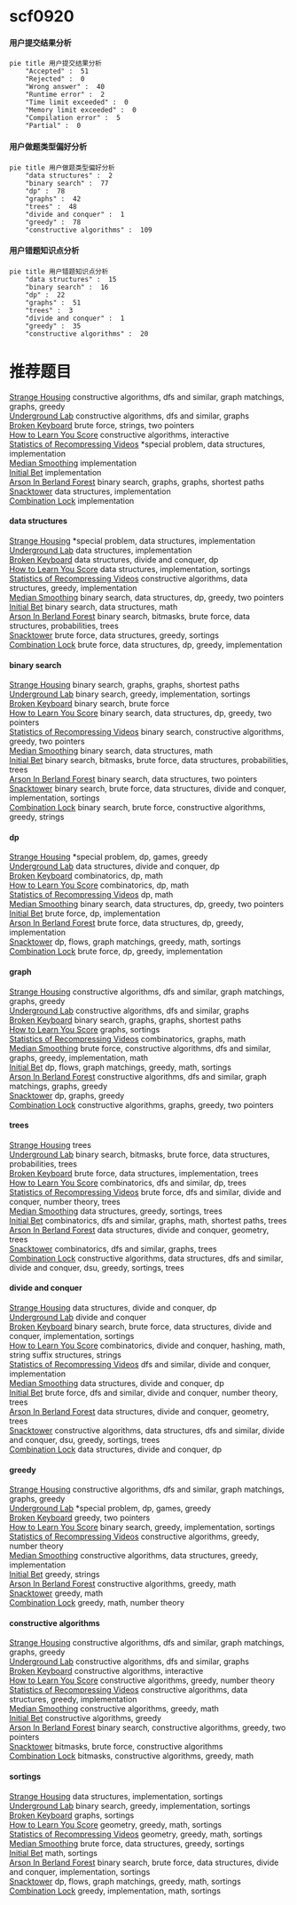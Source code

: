 # scf0920
<!-- tabs:start -->
#### **用户提交结果分析**

```mermaid
pie title 用户提交结果分析
    "Accepted" :  51
    "Rejected" :  0
    "Wrong answer" :  40
    "Runtime error" :  2
    "Time limit exceeded" :  0
    "Memory limit exceeded" :  0
    "Compilation error" :  5
    "Partial" :  0
```
#### **用户做题类型偏好分析**

```mermaid
pie title 用户做题类型偏好分析
    "data structures" :  2
    "binary search" :  77
    "dp" :  78
    "graphs" :  42
    "trees" :  48
    "divide and conquer" :  1
    "greedy" :  78
    "constructive algorithms" :  109
```
#### **用户错题知识点分析**

```mermaid
pie title 用户错题知识点分析
    "data structures" :  15
    "binary search" :  16
    "dp" :  22
    "graphs" :  51
    "trees" :  3
    "divide and conquer" :  1
    "greedy" :  35
    "constructive algorithms" :  20
```
<!-- tabs:end -->
# 推荐题目
[Strange Housing](http://codeforces.com/problemset/problem/1470/D)		constructive algorithms,
                        dfs and similar,
                        graph matchings,
                        graphs,
                        greedy		  
[Underground Lab](https://codeforces.com/contest/781/problem/C)		constructive algorithms,
                        dfs and similar,
                        graphs		  
[Broken Keyboard](http://codeforces.com/problemset/problem/1251/A)		brute force,
                        strings,
                        two pointers		  
[How to Learn You Score](http://codeforces.com/problemset/problem/1090/F)		constructive algorithms,
                        interactive		  
[Statistics of Recompressing Videos](http://codeforces.com/problemset/problem/523/D)		*special problem,
                        data structures,
                        implementation		  
[Median Smoothing](https://codeforces.com/contest/591/problem/C)		implementation		  
[Initial Bet](http://codeforces.com/problemset/problem/478/A)		implementation		  
[Arson In Berland Forest](https://codeforces.com/contest/1261/problem/C)		binary search,
                        graphs,
                        graphs,
                        shortest paths		  
[Snacktower](http://codeforces.com/problemset/problem/767/A)		data structures,
                        implementation		  
[Combination Lock](http://codeforces.com/problemset/problem/540/A)		implementation		  
<!-- tabs:start -->
#### **data structures**
[Strange Housing](http://codeforces.com/problemset/problem/523/D)		*special problem,
                        data structures,
                        implementation		  
[Underground Lab](http://codeforces.com/problemset/problem/767/A)		data structures,
                        implementation		  
[Broken Keyboard](http://codeforces.com/problemset/problem/321/E)		data structures,
                        divide and conquer,
                        dp		  
[How to Learn You Score](https://codeforces.com/contest/860/problem/B)		data structures,
                        implementation,
                        sortings		  
[Statistics of Recompressing Videos](http://codeforces.com/problemset/problem/1399/D)		constructive algorithms,
                        data structures,
                        greedy,
                        implementation		  
[Median Smoothing](http://codeforces.com/problemset/problem/1492/C)		binary search,
                        data structures,
                        dp,
                        greedy,
                        two pointers		  
[Initial Bet](http://codeforces.com/problemset/problem/1490/G)		binary search,
                        data structures,
                        math		  
[Arson In Berland Forest](http://codeforces.com/problemset/problem/1479/D)		binary search,
                        bitmasks,
                        brute force,
                        data structures,
                        probabilities,
                        trees		  
[Snacktower](http://codeforces.com/problemset/problem/1497/A)		brute force,
                        data structures,
                        greedy,
                        sortings		  
[Combination Lock](http://codeforces.com/problemset/problem/1491/C)		brute force,
                        data structures,
                        dp,
                        greedy,
                        implementation		  
#### **binary search**
[Strange Housing](https://codeforces.com/contest/1261/problem/C)		binary search,
                        graphs,
                        graphs,
                        shortest paths		  
[Underground Lab](http://codeforces.com/problemset/problem/1335/C)		binary search,
                        greedy,
                        implementation,
                        sortings		  
[Broken Keyboard](http://codeforces.com/problemset/problem/380/A)		binary search,
                        brute force		  
[How to Learn You Score](http://codeforces.com/problemset/problem/1492/C)		binary search,
                        data structures,
                        dp,
                        greedy,
                        two pointers		  
[Statistics of Recompressing Videos](http://codeforces.com/problemset/problem/1463/D)		binary search,
                        constructive algorithms,
                        greedy,
                        two pointers		  
[Median Smoothing](http://codeforces.com/problemset/problem/1490/G)		binary search,
                        data structures,
                        math		  
[Initial Bet](http://codeforces.com/problemset/problem/1479/D)		binary search,
                        bitmasks,
                        brute force,
                        data structures,
                        probabilities,
                        trees		  
[Arson In Berland Forest](http://codeforces.com/problemset/problem/1436/E)		binary search,
                        data structures,
                        two pointers		  
[Snacktower](http://codeforces.com/problemset/problem/1461/D)		binary search,
                        brute force,
                        data structures,
                        divide and conquer,
                        implementation,
                        sortings		  
[Combination Lock](http://codeforces.com/problemset/problem/1493/C)		binary search,
                        brute force,
                        constructive algorithms,
                        greedy,
                        strings		  
#### **dp**
[Strange Housing](http://codeforces.com/problemset/problem/1431/G)		*special problem,
                        dp,
                        games,
                        greedy		  
[Underground Lab](http://codeforces.com/problemset/problem/321/E)		data structures,
                        divide and conquer,
                        dp		  
[Broken Keyboard](http://codeforces.com/problemset/problem/1105/C)		combinatorics,
                        dp,
                        math		  
[How to Learn You Score](http://codeforces.com/problemset/problem/1081/C)		combinatorics,
                        dp,
                        math		  
[Statistics of Recompressing Videos](http://codeforces.com/problemset/problem/1459/B)		dp,
                        math		  
[Median Smoothing](http://codeforces.com/problemset/problem/1492/C)		binary search,
                        data structures,
                        dp,
                        greedy,
                        two pointers		  
[Initial Bet](https://codeforces.com/contest/1457/problem/C)		brute force,
                        dp,
                        implementation		  
[Arson In Berland Forest](http://codeforces.com/problemset/problem/1491/C)		brute force,
                        data structures,
                        dp,
                        greedy,
                        implementation		  
[Snacktower](http://codeforces.com/problemset/problem/1437/C)		dp,
                        flows,
                        graph matchings,
                        greedy,
                        math,
                        sortings		  
[Combination Lock](http://codeforces.com/problemset/problem/1499/B)		brute force,
                        dp,
                        greedy,
                        implementation		  
#### **graph**
[Strange Housing](http://codeforces.com/problemset/problem/1470/D)		constructive algorithms,
                        dfs and similar,
                        graph matchings,
                        graphs,
                        greedy		  
[Underground Lab](https://codeforces.com/contest/781/problem/C)		constructive algorithms,
                        dfs and similar,
                        graphs		  
[Broken Keyboard](https://codeforces.com/contest/1261/problem/C)		binary search,
                        graphs,
                        graphs,
                        shortest paths		  
[How to Learn You Score](http://codeforces.com/problemset/problem/243/B)		graphs,
                        sortings		  
[Statistics of Recompressing Videos](http://codeforces.com/problemset/problem/1475/C)		combinatorics,
                        graphs,
                        math		  
[Median Smoothing](http://codeforces.com/problemset/problem/1487/C)		brute force,
                        constructive algorithms,
                        dfs and similar,
                        graphs,
                        greedy,
                        implementation,
                        math		  
[Initial Bet](http://codeforces.com/problemset/problem/1437/C)		dp,
                        flows,
                        graph matchings,
                        greedy,
                        math,
                        sortings		  
[Arson In Berland Forest](http://codeforces.com/problemset/problem/1470/D)		constructive algorithms,
                        dfs and similar,
                        graph matchings,
                        graphs,
                        greedy		  
[Snacktower](http://codeforces.com/problemset/problem/1476/C)		dp,
                        graphs,
                        greedy		  
[Combination Lock](http://codeforces.com/problemset/problem/1304/D)		constructive algorithms,
                        graphs,
                        greedy,
                        two pointers		  
#### **trees**
[Strange Housing](http://codeforces.com/problemset/problem/1188/A1)		trees		  
[Underground Lab](http://codeforces.com/problemset/problem/1479/D)		binary search,
                        bitmasks,
                        brute force,
                        data structures,
                        probabilities,
                        trees		  
[Broken Keyboard](http://codeforces.com/problemset/problem/1511/C)		brute force,
                        data structures,
                        implementation,
                        trees		  
[How to Learn You Score](http://codeforces.com/problemset/problem/1499/F)		combinatorics,
                        dfs and similar,
                        dp,
                        trees		  
[Statistics of Recompressing Videos](http://codeforces.com/problemset/problem/1491/E)		brute force,
                        dfs and similar,
                        divide and conquer,
                        number theory,
                        trees		  
[Median Smoothing](http://codeforces.com/problemset/problem/1466/D)		data structures,
                        greedy,
                        sortings,
                        trees		  
[Initial Bet](http://codeforces.com/problemset/problem/1495/D)		combinatorics,
                        dfs and similar,
                        graphs,
                        math,
                        shortest paths,
                        trees		  
[Arson In Berland Forest](http://codeforces.com/problemset/problem/1303/G)		data structures,
                        divide and conquer,
                        geometry,
                        trees		  
[Snacktower](http://codeforces.com/problemset/problem/1454/E)		combinatorics,
                        dfs and similar,
                        graphs,
                        trees		  
[Combination Lock](http://codeforces.com/problemset/problem/1494/D)		constructive algorithms,
                        data structures,
                        dfs and similar,
                        divide and conquer,
                        dsu,
                        greedy,
                        sortings,
                        trees		  
#### **divide and conquer**
[Strange Housing](http://codeforces.com/problemset/problem/321/E)		data structures,
                        divide and conquer,
                        dp		  
[Underground Lab](http://codeforces.com/problemset/problem/1470/F)		divide and conquer		  
[Broken Keyboard](http://codeforces.com/problemset/problem/1461/D)		binary search,
                        brute force,
                        data structures,
                        divide and conquer,
                        implementation,
                        sortings		  
[How to Learn You Score](http://codeforces.com/problemset/problem/1466/G)		combinatorics,
                        divide and conquer,
                        hashing,
                        math,
                        string suffix structures,
                        strings		  
[Statistics of Recompressing Videos](http://codeforces.com/problemset/problem/1490/D)		dfs and similar,
                        divide and conquer,
                        implementation		  
[Median Smoothing](https://codeforces.com/contest/1483/problem/C)		data structures,
                        divide and conquer,
                        dp		  
[Initial Bet](http://codeforces.com/problemset/problem/1491/E)		brute force,
                        dfs and similar,
                        divide and conquer,
                        number theory,
                        trees		  
[Arson In Berland Forest](http://codeforces.com/problemset/problem/1303/G)		data structures,
                        divide and conquer,
                        geometry,
                        trees		  
[Snacktower](http://codeforces.com/problemset/problem/1494/D)		constructive algorithms,
                        data structures,
                        dfs and similar,
                        divide and conquer,
                        dsu,
                        greedy,
                        sortings,
                        trees		  
[Combination Lock](http://codeforces.com/problemset/problem/1482/E)		data structures,
                        divide and conquer,
                        dp		  
#### **greedy**
[Strange Housing](http://codeforces.com/problemset/problem/1470/D)		constructive algorithms,
                        dfs and similar,
                        graph matchings,
                        graphs,
                        greedy		  
[Underground Lab](http://codeforces.com/problemset/problem/1431/G)		*special problem,
                        dp,
                        games,
                        greedy		  
[Broken Keyboard](http://codeforces.com/problemset/problem/716/B)		greedy,
                        two pointers		  
[How to Learn You Score](http://codeforces.com/problemset/problem/1335/C)		binary search,
                        greedy,
                        implementation,
                        sortings		  
[Statistics of Recompressing Videos](http://codeforces.com/problemset/problem/582/A)		constructive algorithms,
                        greedy,
                        number theory		  
[Median Smoothing](http://codeforces.com/problemset/problem/1399/D)		constructive algorithms,
                        data structures,
                        greedy,
                        implementation		  
[Initial Bet](https://codeforces.com/contest/1489/problem/C)		greedy,
                        strings		  
[Arson In Berland Forest](http://codeforces.com/problemset/problem/1467/A)		constructive algorithms,
                        greedy,
                        math		  
[Snacktower](http://codeforces.com/problemset/problem/1417/A)		greedy,
                        math		  
[Combination Lock](http://codeforces.com/problemset/problem/1471/A)		greedy,
                        math,
                        number theory		  
#### **constructive algorithms**
[Strange Housing](http://codeforces.com/problemset/problem/1470/D)		constructive algorithms,
                        dfs and similar,
                        graph matchings,
                        graphs,
                        greedy		  
[Underground Lab](https://codeforces.com/contest/781/problem/C)		constructive algorithms,
                        dfs and similar,
                        graphs		  
[Broken Keyboard](http://codeforces.com/problemset/problem/1090/F)		constructive algorithms,
                        interactive		  
[How to Learn You Score](http://codeforces.com/problemset/problem/582/A)		constructive algorithms,
                        greedy,
                        number theory		  
[Statistics of Recompressing Videos](http://codeforces.com/problemset/problem/1399/D)		constructive algorithms,
                        data structures,
                        greedy,
                        implementation		  
[Median Smoothing](http://codeforces.com/problemset/problem/1467/A)		constructive algorithms,
                        greedy,
                        math		  
[Initial Bet](http://codeforces.com/problemset/problem/1493/A)		constructive algorithms,
                        greedy		  
[Arson In Berland Forest](http://codeforces.com/problemset/problem/1463/D)		binary search,
                        constructive algorithms,
                        greedy,
                        two pointers		  
[Snacktower](https://codeforces.com/contest/1456/problem/B)		bitmasks,
                        brute force,
                        constructive algorithms		  
[Combination Lock](http://codeforces.com/problemset/problem/1492/D)		bitmasks,
                        constructive algorithms,
                        greedy,
                        math		  
#### **sortings**
[Strange Housing](https://codeforces.com/contest/860/problem/B)		data structures,
                        implementation,
                        sortings		  
[Underground Lab](http://codeforces.com/problemset/problem/1335/C)		binary search,
                        greedy,
                        implementation,
                        sortings		  
[Broken Keyboard](http://codeforces.com/problemset/problem/243/B)		graphs,
                        sortings		  
[How to Learn You Score](https://codeforces.com/contest/1496/problem/C)		geometry,
                        greedy,
                        math,
                        sortings		  
[Statistics of Recompressing Videos](http://codeforces.com/problemset/problem/1495/A)		geometry,
                        greedy,
                        math,
                        sortings		  
[Median Smoothing](http://codeforces.com/problemset/problem/1497/A)		brute force,
                        data structures,
                        greedy,
                        sortings		  
[Initial Bet](http://codeforces.com/problemset/problem/1427/A)		math,
                        sortings		  
[Arson In Berland Forest](http://codeforces.com/problemset/problem/1461/D)		binary search,
                        brute force,
                        data structures,
                        divide and conquer,
                        implementation,
                        sortings		  
[Snacktower](http://codeforces.com/problemset/problem/1437/C)		dp,
                        flows,
                        graph matchings,
                        greedy,
                        math,
                        sortings		  
[Combination Lock](http://codeforces.com/problemset/problem/1473/A)		greedy,
                        implementation,
                        math,
                        sortings		  
<!-- tabs:end -->
